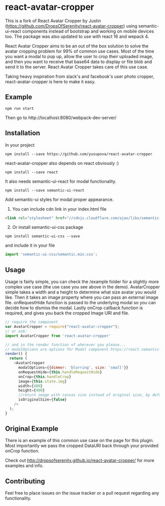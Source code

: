 # react-avatar-cropper

This is a fork of React Avatar Cropper by Justin
(https://github.com/DropsOfSerenity/react-avatar-cropper) using
semantic-ui-react components instead of bootstrap and working on mobile devices
too. The package was also updated to use with react 16 and wepack 4.

React Avatar Cropper aims to be an out of the box solution to solve the avatar cropping problem for 99% of common use cases. Most of the time you want a modal to pop up, allow the user to crop their uploaded image, and then you want to receive that base64 data to display or file blob and send it to the server. React Avatar Cropper takes care of this use case.

Taking heavy inspiration from slack's and facebook's user photo cropper, react-avatar-cropper is here to make it easy.


## Example
```shell
npm run start
```

Then go to http://localhost:8080/webpack-dev-server/

## Installation

In your project

```shell
npm install --save https://github.com/yusupova/react-avatar-cropper
```
react-avatar-cropper also depends on react obviously :)

```shell
npm install --save react
```

It also needs semantic-ui-react for modal functionality.

```shell
npm install --save semantic-ui-react
```

Add semantic-ui styles for modal proper appearance.

1. You can include cdn link in your index.html file

  ```html
  <link rel="stylesheet" href="//cdnjs.cloudflare.com/ajax/libs/semantic-ui/2.2.2/semantic.min.css"></link>
  ```

2. Or install semantic-ui-css package

  ```shell
  npm install semantic-ui-css --save
  ```
  and include it in your file

  ```js
  import 'semantic-ui-css/semantic.min.css';
  ```

## Usage

Usage is fairly simple, you can check the /example folder for a slightly more complex use case (the use case you see above in the demo).
AvatarCropper simple takes a width and a height to determine what size avatar you would like. Then it takes an image property where you can pass an external image file.
onRequestHide function is passed to the underlying modal so you can decide how to dismiss the modal.
Lastly onCrop callback function is required, and gives you back the cropped Image URI and file.

```js
// require the component
var AvatarCropper = require("react-avatar-cropper");
// or es6:
import AvatarCropper from 'react-avatar-cropper'

// and in the render function of wherever you please...
// modalOptions are options for Modal component https://react.semantic-ui.com/modules/modal
render() {
  return (
    <AvatarCropper
      modalOptions={{dimmer: 'blurring', size: 'small'}}
      onRequestHide={this.handleRequestHide}
      onCrop={this.handleCrop}
      image={this.state.img}
      width={400}
      height={400}
      //return image with canvas size instead of original size, by default true
      isOriginalSize={false}
    />
  );
}
```

## Original Example

There is an example of this common use case on the page for this plugin.
Most importantly we pass the cropped DataURI back through your provided
onCrop function.

Check out http://dropsofserenity.github.io/react-avatar-cropper/ for more examples and info.

## Contributing

Feel free to place issues on the issue tracker or a pull request
regarding any functionality.
